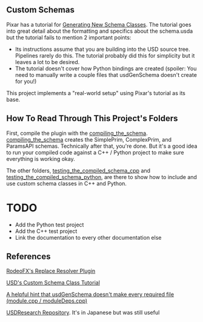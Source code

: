 ## Custom Schemas
Pixar has a tutorial for [Generating New Schema Classes](https://graphics.pixar.com/usd/docs/Generating-New-Schema-Classes.html).
The tutorial goes into great detail about the formatting and specifics
about the schema.usda but the tutorial fails to mention 2 important points:

- Its instructions assume that you are building into the USD source
tree. Pipelines rarely do this. The tutorial probably did this for
simplicity but it leaves a lot to be desired.
- The tutorial doesn't cover how Python bindings are created (spoiler:
You need to manually write a couple files that usdGenSchema doesn't create for you!)

This project implements a "real-world setup" using Pixar's tutorial as its base.


## How To Read Through This Project's Folders
First, compile the plugin with the
[compiling_the_schema](compiling_the_schema).
[compiling_the_schema](compiling_the_schema) creates the SimplePrim,
ComplexPrim, and ParamsAPI schemas. Technically after that, you're done.
But it's a good idea to run your compiled code against a C++ / Python
project to make sure everything is working okay.

The other folders, [testing_the_compiled_schema_cpp](testing_the_compiled_schema_cpp)
and [testing_the_compiled_schema_python](testing_the_compiled_schema_python),
are there to show how to include and use custom schema classes in C++ and Python.


# TODO
- Add the Python test project
- Add the C++ test project
- Link the documentation to every other documentation else


## References
[RodeoFX's Replace Resolver Plugin](https://github.com/rodeofx/rdo_replace_resolver)

[USD's Custom Schema Class Tutorial](https://graphics.pixar.com/usd/docs/Generating-New-Schema-Classes.html)

[A helpful hint that usdGenSchema doesn't make every required file (module.cpp / moduleDeps.cpp)](https://groups.google.com/d/msg/usd-interest/r0j0l-aJ5Ok/hAdy-ZkWGQAJ)

[USDResearch Repository](https://github.com/SFukuoka1227/USDResearch/tree/master/schema). It's in Japanese but was still useful
